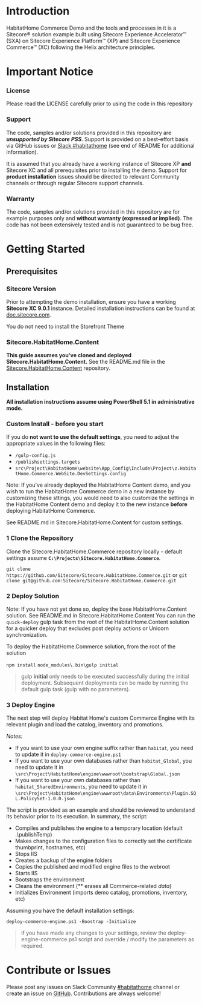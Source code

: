 # Introduction 
HabitatHome Commerce Demo and the tools and processes in it is a Sitecore&reg; solution example built using Sitecore Experience Accelerator&trade; (SXA) on Sitecore Experience Platform&trade; (XP) and Sitecore Experience Commerce&trade; (XC) following the Helix architecture principles.

# Important Notice

### License
Please read the LICENSE carefully prior to using the code in this repository
 
### Support

The code, samples and/or solutions provided in this repository are ***unsupported by Sitecore PSS***. Support is provided on a best-effort basis via GitHub issues or [Slack #habitathome](https://sitecorechat.slack.com/messages/habitathome/) (see end of README for additional information).

It is assumed that you already have a working instance of Sitecore XP **and** Sitecore XC  and all prerequisites prior to installing the demo. Support for **product installation** issues should be directed to relevant Community channels or through regular Sitecore support channels. 

### Warranty

The code, samples and/or solutions provided in this repository are for example purposes only and **without warranty (expressed or implied)**. The code has not been extensively tested and is not guaranteed to be bug free.  

# Getting Started

## Prerequisites

### Sitecore Version

Prior to attempting the demo installation, ensure you have a working **Sitecore XC 9.0.1** instance. Detailed installation instructions can be found at [doc.sitecore.com](http://commercesdn.sitecore.net/SitecoreXC_9.0/Installation-Guide/Sitecore-XC-9.0_Installation_Guide(On-Prem).pdf).

You do not need to install the Storefront Theme

### Sitecore.HabitatHome.Content

**This guide assumes you've cloned and deployed Sitecore.HabitatHome.Content.** See the README.md file in the [Sitecore.HabitatHome.Content](https://github.com/sitecore/sitecore.habitathome.content) repository.


## Installation
**All installation instructions assume using PowerShell 5.1 in administrative mode.**

### Custom Install - before you start

If you do **not want to use the default settings**, you need to adjust the appropriate values in the following files:

* `/gulp-config.js` 
* `/publishsettings.targets` 
* `src\Project\HabitatHome\website\App_Config\Include\Project\z.HabitatHome.Commerce.WebSite.DevSettings.config`

Note: If you've already deployed the HabitatHome Content demo, and you wish to run the HabitatHome Commerce demo in a new instance by customizing these sttings,
you would need to also customize the settings in the HabitatHome Content demo and deploy it to the new instance **before** deploying HabitatHome Commerce. 

See README.md in Sitecore.HabitatHome.Content for custom settings.

### 1 Clone the Repository
Clone the Sitecore.HabitatHome.Commerce repository locally - default settings assume **`C:\Projects\Sitecore.HabitatHome.Commerce`**. 

`git clone https://github.com/Sitecore/Sitecore.HabitatHome.Commerce.git` or 
`git clone git@github.com:Sitecore/Sitecore.HabitatHome.Commerce.git`
  
### 2 Deploy Solution
Note: If you have not yet done so, deploy the base HabitatHome.Content solution. See README.md in Sitecore.HabitatHome.Content
You can run the `quick-deploy` gulp task from the root of the HabitatHome.Content solution for a quicker deploy that excludes post deploy actions or Unicorn synchronization.

To deploy the HabitatHome.Commerce solution, from the root of the solution

`npm install`
`node_modules\.bin\gulp initial`
> gulp **initial** only needs to be executed successfully during the initial deployment. Subsequent deployments can be made by running the default gulp task (gulp with no parameters). 

### 3 Deploy Engine

The next step will deploy Habitat Home's custom Commerce Engine with its relevant plugin and load the catalog, inventory and promotions.

_Notes:_
* If you want to use your own engine suffix rather than `habitat`, you need to update it in `deploy-commerce-engine.ps1`
* If you want to use your own databases rather than `habitat_Global`, you need to update it in `\src\Project\HabitatHome\engine\wwwroot\bootstrap\Global.json`
* If you want to use your own databases rather than `habitat_SharedEnvironments`, you need to update it in `\src\Project\HabitatHome\engine\wwwroot\data\Environments\Plugin.SQL.PolicySet-1.0.0.json`

The script is provided as an example and should be reviewed to understand its behavior prior to its execution. In summary, the script:

- Compiles and publishes the engine to a temporary location (default .\publishTemp)
- Makes changes to the configuration files to correctly set the certificate thumbprint, hostnames, etc)
- Stops IIS
- Creates a backup of the engine folders
- Copies the published and modified engine files to the webroot
- Starts IIS 
- Bootstraps the environment
- Cleans the environment (** erases all Commerce-related *data*)
- Initializes Environment (imports demo catalog, promotions, inventory, etc)


Assuming you have the default installation settings:

    deploy-commerce-engine.ps1 -Boostrap -Initialize

> if you have made any changes to your settings, review the deploy-engine-commerce.ps1 script and override / modify the parameters as required.


# Contribute or Issues
Please post any issues on Slack Community [#habitathome](https://sitecorechat.slack.com/messages/habitathome/) channel or create an issue on [GitHub](https://github.com/Sitecore/Sitecore.HabitatHome.Commerce/issues). Contributions are always welcome!